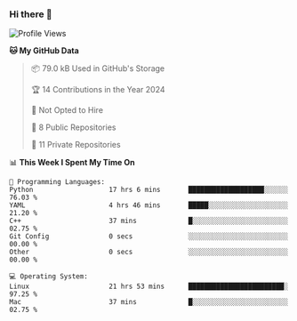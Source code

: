 ### Hi there 👋

<!--
**huayuan4396/huayuan4396** is a ✨ _special_ ✨ repository because its `README.md` (this file) appears on your GitHub profile.

Here are some ideas to get you started:

- 🔭 I’m currently working on ...
- 🌱 I’m currently learning ...
- 👯 I’m looking to collaborate on ...
- 🤔 I’m looking for help with ...
- 💬 Ask me about ...
- 📫 How to reach me: ...
- 😄 Pronouns: ...
- ⚡ Fun fact: ...
-->

<!--START_SECTION:waka-->
![Profile Views](http://img.shields.io/badge/Profile%20Views-1-blue)

**🐱 My GitHub Data** 

> 📦 79.0 kB Used in GitHub's Storage 
 > 
> 🏆 14 Contributions in the Year 2024
 > 
> 🚫 Not Opted to Hire
 > 
> 📜 8 Public Repositories 
 > 
> 🔑 11 Private Repositories 
 > 
📊 **This Week I Spent My Time On** 

```text
💬 Programming Languages: 
Python                   17 hrs 6 mins       ███████████████████░░░░░░   76.03 % 
YAML                     4 hrs 46 mins       █████░░░░░░░░░░░░░░░░░░░░   21.20 % 
C++                      37 mins             █░░░░░░░░░░░░░░░░░░░░░░░░   02.75 % 
Git Config               0 secs              ░░░░░░░░░░░░░░░░░░░░░░░░░   00.00 % 
Other                    0 secs              ░░░░░░░░░░░░░░░░░░░░░░░░░   00.00 % 

💻 Operating System: 
Linux                    21 hrs 53 mins      ████████████████████████░   97.25 % 
Mac                      37 mins             █░░░░░░░░░░░░░░░░░░░░░░░░   02.75 % 
```


<!--END_SECTION:waka-->
